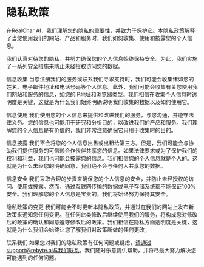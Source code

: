 # 隐私政策

在RealChar AI，我们理解您的隐私的重要性，并致力于保护它。本隐私政策解释了当您使用我们的网站、产品和服务时，我们如何收集、使用和披露您的个人信息。

我们认真对待您的隐私，并努力确保您的个人信息始终保持安全。为此，我们实施了一系列安全措施来防止未经授权访问您的数据。

信息收集 当您注册我们的服务或联系我们寻求支持时，我们可能会收集诸如您的姓名、电子邮件地址和电话号码等个人信息。此外，我们可能会收集有关您使用我们网站和服务的信息，如您的IP地址和浏览器类型。我们相信在收集个人信息时透明度是关键，这就是为什么我们始终明确说明我们收集的数据以及如何使用它。

信息使用 我们使用您的个人信息来提供和改进我们的服务，与您沟通，并遵守法律义务。您的信息也可能用于研究和分析目的，以改进我们的产品和服务。我们理解您的个人信息是有价值的，我们非常注意确保它只用于收集时的目的。

信息披露 我们不会将您的个人信息出售或出租给第三方。但是，我们可能会与协助我们提供服务的可信赖合作伙伴共享您的信息。如果法律要求或为了保护我们的权利和利益，我们也可能会披露您的信息。我们相信您的个人信息就是个人的。这就是为什么未经您的明确同意，我们绝不会与任何人共享您的数据。

信息安全 我们采取合理的步骤来确保您的个人信息的安全，并防止未经授权的访问、使用或披露。然而，通过互联网传输的数据或电子存储系统都不能保证100%安全。我们理解您的个人信息是宝贵的，我们将始终努力保持其安全。

隐私政策的变更 我们可能会不时更新本隐私政策，并通过在我们的网站上发布新政策来通知您任何变更。在任何此类修改后继续使用我们的服务，将构成您对修改后的政策的确认和同意遵守修改后的政策。我们相信在隐私方面透明度是关键，这就是为什么我们会始终让您了解我们对政策所做的任何更改。

联系我们 如果您对我们的隐私政策有任何问题或疑虑，请通过support@rebyte.ai与我们联系。我们随时乐意提供帮助，并将尽最大努力解决您可能遇到的任何问题。